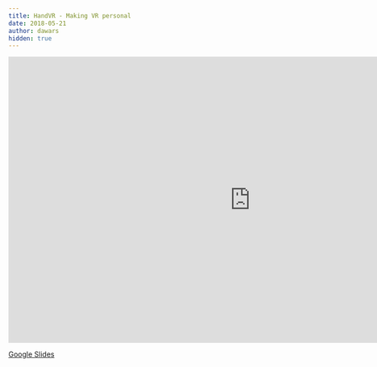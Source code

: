 ```yaml
---
title: HandVR - Making VR personal
date: 2018-05-21
author: dawars
hidden: true
---
```

<div class="video-container">
<iframe src="https://docs.google.com/presentation/d/e/2PACX-1vSxK303txCOvo-tQDKF-CKoYw4fhJgF81duzhgXHdTN9AtEbpNhXpaoW9hixHR_026HwPU-R8SepBdA/embed?start=false&loop=false&delayms=3000" frameborder="0" width="960" height="569" allowfullscreen="true" mozallowfullscreen="true" webkitallowfullscreen="true"></iframe>
</div>

<a href="https://docs.google.com/presentation/d/1mXt85kcxk6DWLW-1TZSRZEaKLFpwXrL6FiE4d6ox7bk/edit?usp=sharing" target="_blank">Google Slides</a>
